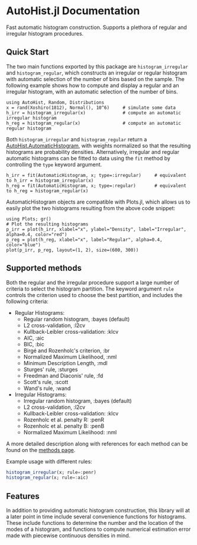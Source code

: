 # AutoHist.jl Documentation

Fast automatic histogram construction. Supports a plethora of regular and irregular histogram procedures.

## Quick Start
The two main functions exported by this package are `histogram_irregular` and `histogram_regular`, which constructs an irregular or regular histogram with automatic selection of the number of bins based on the sample. The following example shows how to compute and display a regular and an irregular histogram, with an automatic selection of the number of bins.

```@example index; continued=true
using AutoHist, Random, Distributions
x = rand(Xoshiro(1812), Normal(), 10^6)     # simulate some data
h_irr = histogram_irregular(x)              # compute an automatic irregular histogram
h_reg = histogram_regular(x)                # compute an automatic regular histogram
```

Both `histogram_irregular` and `histogram_regular` return a [AutoHist.AutomaticHistogram](api.md), with weights normalized so that the resulting histograms are probability densities. Alternatively, irregular and regular automatic histograms can be fitted to data using the `fit` method by controlling the `type` keyword argument.
```@example index; continued=true
h_irr = fit(AutomaticHistogram, x; type=:irregular)     # equivalent to h_irr = histogram_irregular(x)
h_reg = fit(AutomaticHistogram, x; type=:regular)       # equivalent to h_reg = histogram_regular(x)
```

AutomaticHistogram objects are compatible with Plots.jl, which allows us to easily plot the two histograms resulting from the above code snippet:

```@example index
using Plots; gr()
# Plot the resulting histograms
p_irr = plot(h_irr, xlabel="x", ylabel="Density", label="Irregular", alpha=0.4, color="red")
p_reg = plot(h_reg, xlabel="x", label="Regular", alpha=0.4, color="blue")
plot(p_irr, p_reg, layout=(1, 2), size=(600, 300))
```


## Supported methods
Both the regular and the irregular procedure support a large number of criteria to select the histogram partition. The keyword argument `rule` controls the criterion used to choose the best partition, and includes the following criteria:

- Regular Histograms:
    - Regular random histogram, :bayes (default)
    - L2 cross-validation, :l2cv
    - Kullback-Leibler cross-validation: :klcv
    - AIC, :aic
    - BIC, :bic
    - Birgé and Rozenholc's criterion, :br
    - Normalized Maximum Likelihood, :nml
    - Minimum Description Length, :mdl
    - Sturges' rule, :sturges
    - Freedman and Diaconis' rule, :fd
    - Scott's rule, :scott
    - Wand's rule, :wand
- Irregular Histograms:
    - Irregular random histogram, :bayes (default)
    - L2 cross-validation, :l2cv
    - Kullback-Leibler cross-validation: :klcv
    - Rozenholc et al. penalty R: :penR
    - Rozenholc et al. penalty B: :penB
    - Normalized Maximum Likelihood: :nml

A more detailed description along with references for each method can be found on the [methods page](methods.md).

Example usage with different rules:
```julia
histogram_irregular(x; rule=:penr)
histogram_regular(x; rule=:aic)
```

## Features 
In addition to providing automatic histogram construction, this library will at a later point in time include several convenience functions for histograms. These include functions to determine the number and the location of the modes of a histogram, and functions to compute numerical estimation error made with piecewise continuous densities in mind.